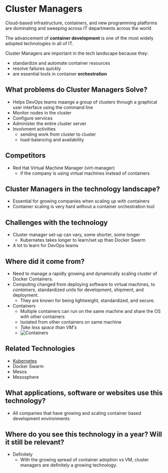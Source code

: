 # Cluster Managers

Cloud-based infrastructure, containers, and new programming platforms are dominating and sweeping across IT departments across the world

The advancement of **container development** is one of the most widely adopted technologies in all of IT. 


Cluster Managers are important in the tech landscape because they:

- standardize and automate container resources 
- resolve failures quickly
- are essential tools in container **orchestration** 

## What problems do Cluster Managers Solve?
- Helps DevOps teams maange a group of clusters through a graphical user interface using the command line
- Monitor nodes in the cluster
- Configure services 
- Administer the entire cluster server 
- Involvment activities
	- sending work from cluster to cluster 
	- load-balancing and availability 

## Competitors
- Red Hat Virtual Machine Manager (virt-manager)
	- if the company is using virtual machines instead of containers 

## Cluster Managers in the technology landscape?
- Essential for  growing companies when scaling up with containers
- Container scaling is very hard without a container orchestration tool

## Challenges with the technology
- Cluster manager set-up can vary, some shorter, some longer
	- Kubernetes takes longer to learn/set up than Docker Swarm
- A lot  to learn for DevOps teams 

## Where did it come from?
- Need to manage a rapidly growing and dynamically scaling cluster of Docker Containers. 
- Computing changed from deploying software to virtual machines, to *containers*,  standardized units for development, shipment, and deployment. 
	- They are known for being lightweight, standardized, and secure. 
- Containers
	- Multiple containers can run on the same machine and share the OS with other containers
	- Isolated from other containers on same machine 
	- *Take less space than VM's*
	- ![Containers](https://www.docker.com/sites/default/files/Container%402x.png)

## Related Technologies
- [Kubernetes](https://github.com/danvn/1sheets/blob/master/Kubernetes.md)
- Docker Swarm
- Mesos 
- Mesosphere

## What applications, software or websites use this technology?
- All companies that have growing and scaling container based development environments

## Where do you see this technology in a year?  Will it still be relevant?
- Definitely
	- With the growing spread of container adoption vs VM, cluster managers are definitely a growing technology. 